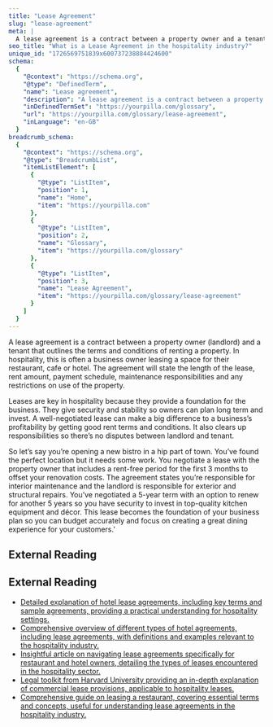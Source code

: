 ```yaml
---
title: "Lease Agreement"
slug: "lease-agreement"
meta: |
  A lease agreement is a contract between a property owner and a tenant, outlining terms for renting spaces in hotels, restaurants, cafes, or bars.
seo_title: "What is a Lease Agreement in the hospitality industry?"
unique_id: "1726569751839x600737238884424600"
schema:
  {
    "@context": "https://schema.org",
    "@type": "DefinedTerm",
    "name": "Lease agreement",
    "description": "A lease agreement is a contract between a property owner and a tenant outlining the terms and conditions for renting a property, including lease length, rent amount, payment schedule, maintenance responsibilities and restrictions on use.",
    "inDefinedTermSet": "https://yourpilla.com/glossary",
    "url": "https://yourpilla.com/glossary/lease-agreement",
    "inLanguage": "en-GB"
  }
breadcrumb_schema:
  {
    "@context": "https://schema.org",
    "@type": "BreadcrumbList",
    "itemListElement": [
      {
        "@type": "ListItem",
        "position": 1,
        "name": "Home",
        "item": "https://yourpilla.com"
      },
      {
        "@type": "ListItem",
        "position": 2,
        "name": "Glossary",
        "item": "https://yourpilla.com/glossary"
      },
      {
        "@type": "ListItem",
        "position": 3,
        "name": "Lease Agreement",
        "item": "https://yourpilla.com/glossary/lease-agreement"
      }
    ]
  }
---
```


A lease agreement is a contract between a property owner (landlord) and a tenant that outlines the terms and conditions of renting a property. In hospitality, this is often a business owner leasing a space for their restaurant, cafe or hotel. The agreement will state the length of the lease, rent amount, payment schedule, maintenance responsibilities and any restrictions on use of the property.

Leases are key in hospitality because they provide a foundation for the business. They give security and stability so owners can plan long term and invest. A well-negotiated lease can make a big difference to a business’s profitability by getting good rent terms and conditions. It also clears up responsibilities so there’s no disputes between landlord and tenant.

So let’s say you’re opening a new bistro in a hip part of town. You’ve found the perfect location but it needs some work. You negotiate a lease with the property owner that includes a rent-free period for the first 3 months to offset your renovation costs. The agreement states you’re responsible for interior maintenance and the landlord is responsible for exterior and structural repairs. You’ve negotiated a 5-year term with an option to renew for another 5 years so you have security to invest in top-quality kitchen equipment and décor. This lease becomes the foundation of your business plan so you can budget accurately and focus on creating a great dining experience for your customers.'

## External Reading



## External Reading

*   [Detailed explanation of hotel lease agreements, including key terms and sample agreements, providing a practical understanding for hospitality settings.](https://www.contractscounsel.com/t/us/hotel-lease)
*   [Comprehensive overview of different types of hotel agreements, including lease agreements, with definitions and examples relevant to the hospitality industry.](https://angelinihospitality.com/an-introduction-to-owner-operator-hotel-agreements-management-lease-franchise-others/)
*   [Insightful article on navigating lease agreements specifically for restaurant and hotel owners, detailing the types of leases encountered in the hospitality sector.](https://legalvision.com.au/navigating-lease-agreements-for-restaurant-and-hotel-owners/)
*   [Legal toolkit from Harvard University providing an in-depth explanation of commercial lease provisions, applicable to hospitality leases.](https://clinics.law.harvard.edu/tlc/files/2015/05/Commercial-Leases-101-Legal-Toolkit.pdf)
*   [Comprehensive guide on leasing a restaurant, covering essential terms and concepts, useful for understanding lease agreements in the hospitality industry.](https://leasecake.com/blog/leasing-a-restaurant)